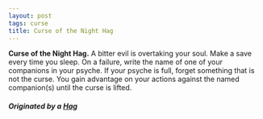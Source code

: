 ```yaml
---
layout: post
tags: curse
title: Curse of the Night Hag
---
```


<span class="alchemy">**Curse of the Night Hag.** A bitter evil is overtaking your soul. Make a save every time you sleep. On a failure, write the name of one of your companions in your psyche. If your psyche is full, forget something that is not the curse. You gain advantage on your actions against the named companion(s) until the curse is lifted. </span>

##### Originated by a [Hag](/monsters/hag-night)
